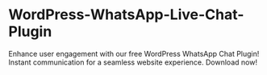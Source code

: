 # WordPress-WhatsApp-Live-Chat-Plugin
Enhance user engagement with our free WordPress WhatsApp Chat Plugin! Instant communication for a seamless website experience. Download now!
